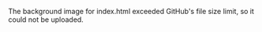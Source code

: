 The background image for index.html exceeded GitHub's file size limit, so it could not be uploaded.

